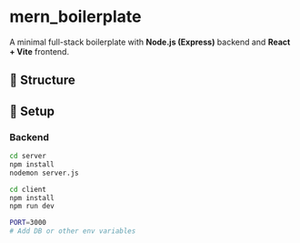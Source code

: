 # mern_boilerplate

A minimal full-stack boilerplate with **Node.js (Express)** backend and **React + Vite** frontend.

## 📁 Structure


## 🚀 Setup

### Backend

```bash
cd server
npm install
nodemon server.js

cd client
npm install
npm run dev

PORT=3000
# Add DB or other env variables
```


